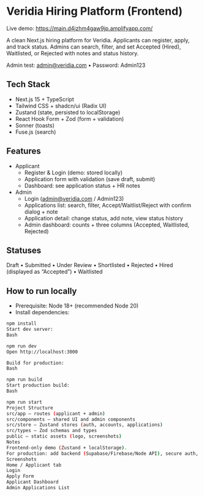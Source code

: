 # Veridia Hiring Platform (Frontend)

Live demo: https://main.d4jzhm4gaw9jp.amplifyapp.com/

A clean Next.js hiring platform for Veridia. Applicants can register, apply, and track status. Admins can search, filter, and set Accepted (Hired), Waitlisted, or Rejected with notes and status history.

Admin test: admin@veridia.com • Password: Admin123

## Tech Stack
- Next.js 15 + TypeScript
- Tailwind CSS + shadcn/ui (Radix UI)
- Zustand (state, persisted to localStorage)
- React Hook Form + Zod (form + validation)
- Sonner (toasts)
- Fuse.js (search)

## Features
- Applicant
  - Register & Login (demo: stored locally)
  - Application form with validation (save draft, submit)
  - Dashboard: see application status + HR notes
- Admin
  - Login (admin@veridia.com / Admin123)
  - Applications list: search, filter, Accept/Waitlist/Reject with confirm dialog + note
  - Application detail: change status, add note, view status history
  - Admin dashboard: counts + three columns (Accepted, Waitlisted, Rejected)

## Statuses
Draft • Submitted • Under Review • Shortlisted • Rejected • Hired (displayed as “Accepted”) • Waitlisted

## How to run locally
- Prerequisite: Node 18+ (recommended Node 20)
- Install dependencies:
```bash
npm install
Start dev server:
Bash

npm run dev
Open http://localhost:3000

Build for production:
Bash

npm run build
Start production build:
Bash

npm run start
Project Structure
src/app — routes (applicant + admin)
src/components — shared UI and admin components
src/store — Zustand stores (auth, accounts, applications)
src/types — Zod schemas and types
public — static assets (logo, screenshots)
Notes
Frontend-only demo (Zustand + localStorage).
For production: add backend (Supabase/Firebase/Node API), secure auth, and password hashing.
Screenshots
Home / Applicant tab
Login
Apply Form
Applicant Dashboard
Admin Applications List
